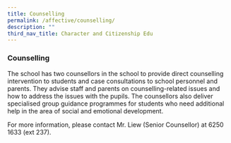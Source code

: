 ```yaml
---
title: Counselling
permalink: /affective/counselling/
description: ""
third_nav_title: Character and Citizenship Edu
---
```

### **Counselling**
The school has two counsellors in the school to provide direct counselling intervention to students and case consultations to school personnel and parents. They advise staff and parents on counselling-related issues and how to address the issues with the pupils. The counsellors also deliver specialised group guidance programmes for students who need additional help in the area of social and emotional development.

For more information, please contact Mr. Liew (Senior Counsellor) at 6250 1633 (ext 237).